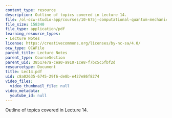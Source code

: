 ```yaml
---
content_type: resource
description: Outline of topics covered in Lecture 14.
file: /ol-ocw-studio-app/courses/10-675j-computational-quantum-mechanics-of-molecular-and-extended-systems-fall-2004/c8a02635674529f6de8be427e86f8274_Lec14.pdf
file_size: 158340
file_type: application/pdf
learning_resource_types:
- Lecture Notes
license: https://creativecommons.org/licenses/by-nc-sa/4.0/
ocw_type: OCWFile
parent_title: Lecture Notes
parent_type: CourseSection
parent_uid: 38517e7a-cea0-a910-1ce8-f7bc5c5fbf2d
resourcetype: Document
title: Lec14.pdf
uid: c8a02635-6745-29f6-de8b-e427e86f8274
video_files:
  video_thumbnail_file: null
video_metadata:
  youtube_id: null
---
```

Outline of topics covered in Lecture 14.